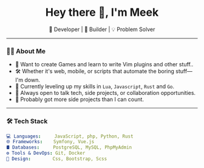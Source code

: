<h1 align="center">Hey there 👋, I'm Meek</h1>
<p align="center">
  🚀 Developer | 🔧 Builder | 💡 Problem Solver
</p>

---

### 👨‍💻 About Me

- 🧠 Want to create Games and learn to write Vim plugins and other stuff..
- 🛠️ Whether it's web, mobile, or scripts that automate the boring stuff—I'm down.
- 🌱 Currently leveling up my skills in `Lua`, `Javascript`, `Rust` and `Go`.
- 💬 Always open to talk tech, side projects, or collaboration opportunities.
- 🧩 Probably got more side projects than I can count.

---

### 🛠️ Tech Stack

```yaml
💻 Languages:     JavaScript, php, Python, Rust
🌐 Frameworks:    Symfony, Vue.js
🛢️ Databases:     PostgreSQL, MySQL, PhpMyAdmin
⚙️ Tools & DevOps: Git, Docker
🎨 Design:        Css, Bootstrap, Scss
